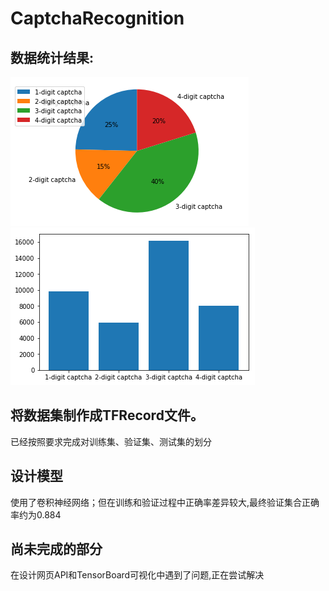 # CaptchaRecognition
## 数据统计结果:
![img_0](https://github.com/m-L-0/17b-LiuYang-2015/blob/master/CaptchaRecognition/images/index.png)
![img_1](https://github.com/m-L-0/17b-LiuYang-2015/blob/master/CaptchaRecognition/images/index0.png)

## 将数据集制作成TFRecord文件。
已经按照要求完成对训练集、验证集、测试集的划分

## 设计模型
使用了卷积神经网络；但在训练和验证过程中正确率差异较大,最终验证集合正确率约为0.884

## 尚未完成的部分
在设计网页API和TensorBoard可视化中遇到了问题,正在尝试解决
